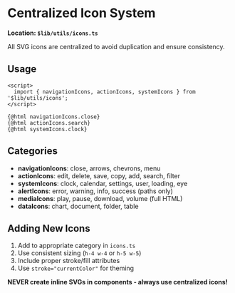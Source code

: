 # Centralized Icon System

**Location: `$lib/utils/icons.ts`**

All SVG icons are centralized to avoid duplication and ensure consistency.

## Usage

```svelte
<script>
  import { navigationIcons, actionIcons, systemIcons } from '$lib/utils/icons';
</script>

{@html navigationIcons.close}
{@html actionIcons.search}
{@html systemIcons.clock}
```

## Categories

- **navigationIcons**: close, arrows, chevrons, menu
- **actionIcons**: edit, delete, save, copy, add, search, filter
- **systemIcons**: clock, calendar, settings, user, loading, eye
- **alertIcons**: error, warning, info, success (paths only)
- **mediaIcons**: play, pause, download, volume (full HTML)
- **dataIcons**: chart, document, folder, table

## Adding New Icons

1. Add to appropriate category in `icons.ts`
2. Use consistent sizing (`h-4 w-4` or `h-5 w-5`)
3. Include proper stroke/fill attributes
4. Use `stroke="currentColor"` for theming

**NEVER create inline SVGs in components - always use centralized icons!**
